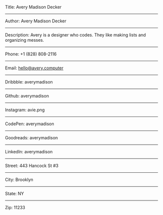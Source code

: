 Title: Avery Madison Decker

----

Author: Avery Madison Decker

----

Description: Avery is a designer who codes. They like making lists and organizing messes.

----

Phone: +1 (828) 808-2116

----

Email: hello@avery.computer

----

Dribbble: averymadison

----

Github: averymadison

----

Instagram: avie.png

----

CodePen: averymadison

----

Goodreads: averymadison

----

LinkedIn: averymadison

----

Street: 443 Hancock St #3

----

City: Brooklyn

----

State: NY

----

Zip: 11233
